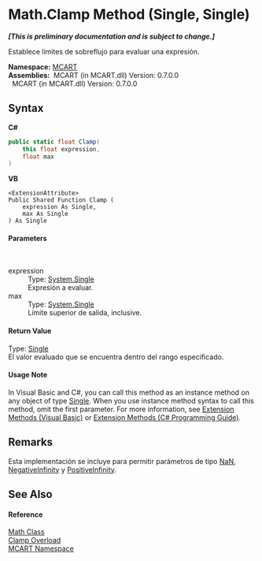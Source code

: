 # Math.Clamp Method (Single, Single)
 _**\[This is preliminary documentation and is subject to change.\]**_

Establece límites de sobreflujo para evaluar una expresión.

**Namespace:**&nbsp;<a href="89e7854f-fe6f-d208-fb0c-b17953422852">MCART</a><br />**Assemblies:**&nbsp;&nbsp;MCART (in MCART.dll) Version: 0.7.0.0<br />&nbsp;&nbsp;MCART (in MCART.dll) Version: 0.7.0.0<br />

## Syntax

**C#**<br />
``` C#
public static float Clamp(
	this float expression,
	float max
)
```

**VB**<br />
``` VB
<ExtensionAttribute>
Public Shared Function Clamp ( 
	expression As Single,
	max As Single
) As Single
```


#### Parameters
&nbsp;<dl><dt>expression</dt><dd>Type: <a href="http://msdn2.microsoft.com/es-es/library/3www918f" target="_blank">System.Single</a><br />Expresión a evaluar.</dd><dt>max</dt><dd>Type: <a href="http://msdn2.microsoft.com/es-es/library/3www918f" target="_blank">System.Single</a><br />Límite superior de salida, inclusive.</dd></dl>

#### Return Value
Type: <a href="http://msdn2.microsoft.com/es-es/library/3www918f" target="_blank">Single</a><br />El valor evaluado que se encuentra dentro del rango especificado.

#### Usage Note
In Visual Basic and C#, you can call this method as an instance method on any object of type <a href="http://msdn2.microsoft.com/es-es/library/3www918f" target="_blank">Single</a>. When you use instance method syntax to call this method, omit the first parameter. For more information, see <a href="http://msdn.microsoft.com/en-us/library/bb384936.aspx">Extension Methods (Visual Basic)</a> or <a href="http://msdn.microsoft.com/en-us/library/bb383977.aspx">Extension Methods (C# Programming Guide)</a>.

## Remarks
Esta implementación se incluye para permitir parámetros de tipo <a href="http://msdn2.microsoft.com/es-es/library/xaws5xs2" target="_blank">NaN</a>, <a href="http://msdn2.microsoft.com/es-es/library/914cf9wd" target="_blank">NegativeInfinity</a> y <a href="http://msdn2.microsoft.com/es-es/library/w2bh5974" target="_blank">PositiveInfinity</a>.

## See Also


#### Reference
<a href="f110ea19-9a5d-de5d-39e7-a5ebffb3bc2c">Math Class</a><br /><a href="1315e209-d3d4-26d8-ca9d-76e9098535d5">Clamp Overload</a><br /><a href="89e7854f-fe6f-d208-fb0c-b17953422852">MCART Namespace</a><br />